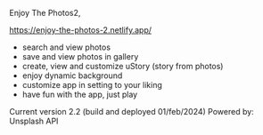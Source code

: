 Enjoy The Photos2,

https://enjoy-the-photos-2.netlify.app/ 

- search and view photos
- save and view photos in gallery
- create, view and customize uStory (story from photos)
- enjoy dynamic background
- customize app in setting to your liking
- have fun with the app, just play

Current version 2.2 (build and deployed 01/feb/2024)
Powered by: Unsplash API
